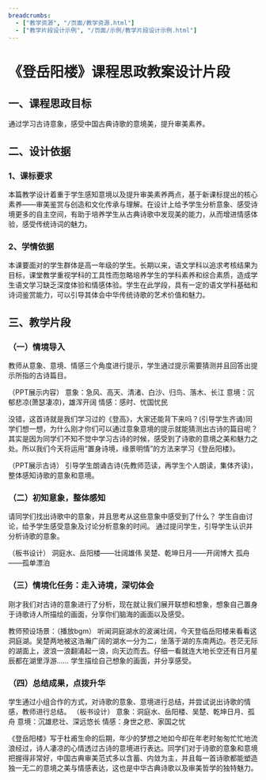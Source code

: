 ```yaml
---
breadcrumbs:
  - ["教学资源", "/页面/教学资源.html"]
  - ["教学片段设计示例", "/页面/示例/教学片段设计示例.html"]
---
```


# 《登岳阳楼》课程思政教案设计片段

## 一、课程思政目标

通过学习古诗意象，感受中国古典诗歌的意境美，提升审美素养。

## 二、设计依据

### 1、课标要求

本篇教学设计着重于学生感知意境以及提升审美素养两点，基于新课标提出的核心素养——审美鉴赏与创造和文化传承与理解。在设计上给予学生分析意象、感受诗境更多的自主空间，有助于培养学生从古典诗歌中发现美的能力，从而增进情感体验，感受传统诗词的魅力。

### 2、学情依据

本课要面对的学生群体是高一年级的学生。长期以来，语文学科以追求考核结果为目标，课堂教学重视学科的工具性而忽略培养学生的学科素养和综合素质，造成学生语文学习缺乏深度体验和情感体验。学生在此学段，具有一定的语文学科基础和诗词鉴赏能力，可以引导其体会中华传统诗歌的艺术价值和魅力。

## 三、教学片段

### （一）情境导入

教师从意象、意境、情感三个角度进行提示，学生通过提示需要猜测并且回答出提示所指的古诗篇目。

（PPT展示内容）
意象：急风、高天、清渚、白沙、归鸟、落木、长江
意境：沉郁悲凉(萧瑟凄凉)，雄浑开阔
情感：感时、忧国忧民

没错，这首诗就是我们学习过的《登高》，大家还能背下来吗？(引导学生齐诵)同学们想一想，为什么刚才你们可以通过意象意境的提示就能猜测出古诗的篇目呢？其实是因为同学们不知不觉中学习古诗的时候，感受到了诗歌的意境之美和魅力之处。所以我们今天将运用“置身诗境，缘景明情”的方法来学习《登岳阳楼》。

（PPT展示古诗）
引导学生朗诵古诗(先教师范读，再学生个人朗读，集体齐读)，整体感知诗歌的意象和意境。


### （二）初知意象，整体感知

请同学们找出诗歌中的意象，并且思考从这些意象中感受到了什么？
学生自由讨论，给予学生感受意象及讨论分析意象的时间。
通过提问学生，引导学生认识并分析诗歌的意象。

（板书设计）
洞庭水、岳阳楼——壮阔雄伟
吴楚、乾坤日月——开阔博大
孤舟——孤单漂泊


### （三）情境化任务：走入诗境，深切体会 

刚才我们对古诗的意象进行了分析，现在就让我们展开联想和想象，想象自己置身于诗歌诗人所描绘的画面，分享你们脑海的画面以及感受。

教师预设场景：（播放bgm）
听闻洞庭湖水的波澜壮阔，今天登临岳阳楼来看看这洞庭湖。吴楚两地被这浩瀚广阔的湖水一分为二，坐落于湖的东南两边。苍茫无际的湖面上，波浪一浪翻涌起一浪，向天边而去。仔细一看就连大地长空还有日月星辰都在湖里浮游……
学生描绘自己想象的画面，并分享感受。


### （四）总结成果，点拨升华

学生通过小组合作的方式，对诗歌的意象、意境进行总结，并尝试说出诗歌的情感，教师进行总结。
（板书设计）
意象：洞庭水、岳阳楼、吴楚、乾坤日月、孤舟
意境：沉雄悲壮、深远悠长
情感：身世之悲、家国之忧

《登岳阳楼》写于杜甫生命的后期，年少的梦想之地如今却在年老时匆匆忙忙地流浪经过，诗人凄凉的心情透过古诗的意境进行表达。同学们对于诗歌的意象和意境把握得非常好，中国古典审美范式多以含蓄、内敛为主，并且每一首诗歌都能塑造独一无二的意境之美与情感表达，这也是中华古典诗歌以及审美哲学的独特魅力。
